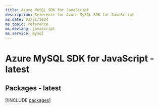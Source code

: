 ```yaml
---
title: Azure MySQL SDK for JavaScript
description: Reference for Azure MySQL SDK for JavaScript
ms.date: 03/21/2024
ms.topic: reference
ms.devlang: javascript
ms.service: mysql
---
```

# Azure MySQL SDK for JavaScript - latest
## Packages - latest
[!INCLUDE [packages](mysql-index.md)]